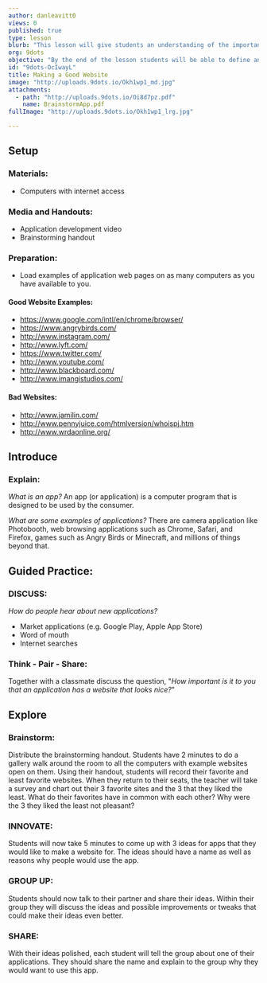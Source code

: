 ```yaml
---
author: danleavitt0
views: 0
published: true
type: lesson
blurb: "This lesson will give students an understanding of the importance of a well designed #website to attract an audience."
org: 9dots
objective: "By the end of the lesson students will be able to define an application, generate 3 application ideas, and discuss the importance of a well designed website"
id: "9dots-OcIwayL"
title: Making a Good Website
image: "http://uploads.9dots.io/Okh1wp1_md.jpg"
attachments: 
  - path: "http://uploads.9dots.io/Oi8d7pz.pdf"
    name: BrainstormApp.pdf
fullImage: "http://uploads.9dots.io/Okh1wp1_lrg.jpg"

---
```


## Setup

### Materials:
- Computers with internet access

### Media and Handouts:
- Application development video
- Brainstorming handout

### Preparation:
- Load examples of application web pages on as many computers as you have available to you.

#### Good Website Examples:
- https://www.google.com/intl/en/chrome/browser/
- https://www.angrybirds.com/
- http://www.instagram.com/
- http://www.lyft.com/
- https://www.twitter.com/
- http://www.youtube.com/
- http://www.blackboard.com/
- http://www.imangistudios.com/

#### Bad Websites:
- http://www.jamilin.com/
- http://www.pennyjuice.com/htmlversion/whoispj.htm
- http://www.wrdaonline.org/

## Introduce

### Explain: 
_What is an app?_
An app (or application) is a computer program that is designed to be used by the consumer.

_What are some examples of applications?_
There are camera application like Photobooth, web browsing applications such as Chrome, Safari, and Firefox, games such as Angry Birds or Minecraft, and millions of things beyond that.

## Guided Practice:

### DISCUSS: 
_How do people hear about new applications?_

- Market applications (e.g. Google Play, Apple App Store)
- Word of mouth
- Internet searches

### Think - Pair - Share:
Together with a classmate discuss the question, "_How important is it to you that an application has a website that looks nice?_"

## Explore

### Brainstorm:
Distribute the brainstorming handout.  Students have 2 minutes to do a gallery walk around the room to all the computers with example websites open on them. Using their handout, students will record their favorite and least favorite websites.  When they return to their seats, the teacher will take a survey and chart out their 3 favorite sites and the 3 that they liked the least.  What do their favorites have in common with each other? Why were the 3 they liked the least not pleasant?

### INNOVATE:
Students will now take 5 minutes to come up with 3 ideas for apps that they would like to make a website for. The ideas should have a name as well as reasons why people would use the app.

### GROUP UP:
Students should now talk to their partner and share their ideas.  Within their group they will discuss the ideas and possible improvements or tweaks that could make their ideas even better.

### SHARE:
With their ideas polished, each student will tell the group about one of their applications.  They should share the name and explain to the group why they would want to use this app.
